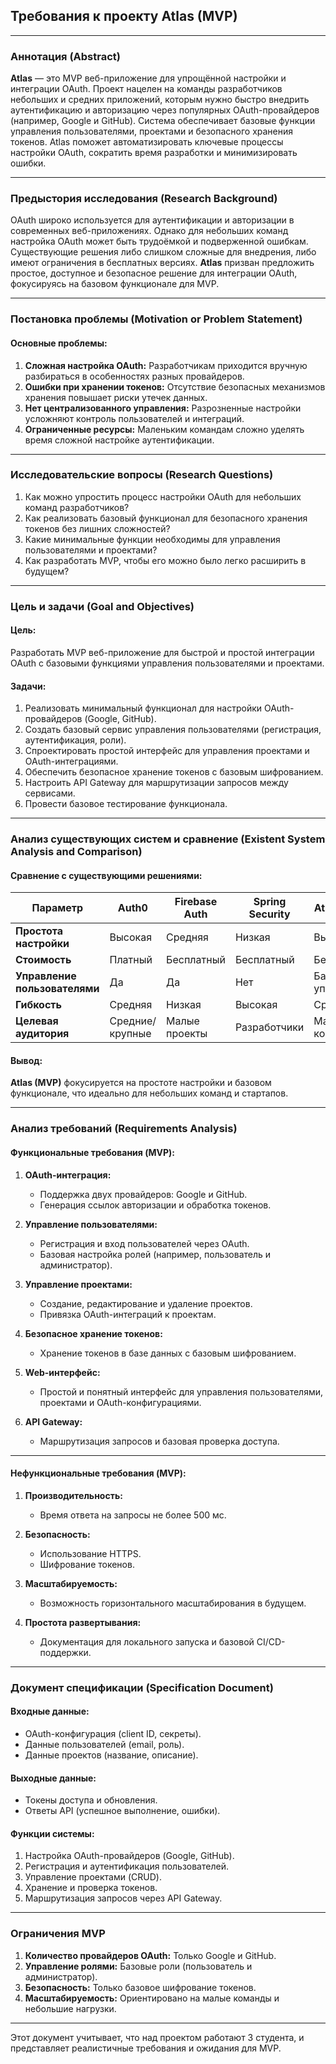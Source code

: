 ## **Требования к проекту Atlas (MVP)**

---

### **Аннотация (Abstract)**

**Atlas** — это MVP веб-приложение для упрощённой настройки и интеграции OAuth. Проект нацелен на команды разработчиков небольших и средних приложений, которым нужно быстро внедрить аутентификацию и авторизацию через популярных OAuth-провайдеров (например, Google и GitHub). Система обеспечивает базовые функции управления пользователями, проектами и безопасного хранения токенов. Atlas поможет автоматизировать ключевые процессы настройки OAuth, сократить время разработки и минимизировать ошибки.

---

### **Предыстория исследования (Research Background)**

OAuth широко используется для аутентификации и авторизации в современных веб-приложениях. Однако для небольших команд настройка OAuth может быть трудоёмкой и подверженной ошибкам. Существующие решения либо слишком сложные для внедрения, либо имеют ограничения в бесплатных версиях. **Atlas** призван предложить простое, доступное и безопасное решение для интеграции OAuth, фокусируясь на базовом функционале для MVP.

---

### **Постановка проблемы (Motivation or Problem Statement)**

#### **Основные проблемы:**

1. **Сложная настройка OAuth:** Разработчикам приходится вручную разбираться в особенностях разных провайдеров.
2. **Ошибки при хранении токенов:** Отсутствие безопасных механизмов хранения повышает риски утечек данных.
3. **Нет централизованного управления:** Разрозненные настройки усложняют контроль пользователей и интеграций.
4. **Ограниченные ресурсы:** Маленьким командам сложно уделять время сложной настройке аутентификации.

---

### **Исследовательские вопросы (Research Questions)**

1. Как можно упростить процесс настройки OAuth для небольших команд разработчиков?
2. Как реализовать базовый функционал для безопасного хранения токенов без лишних сложностей?
3. Какие минимальные функции необходимы для управления пользователями и проектами?
4. Как разработать MVP, чтобы его можно было легко расширить в будущем?

---

### **Цель и задачи (Goal and Objectives)**

#### **Цель:**

Разработать MVP веб-приложение для быстрой и простой интеграции OAuth с базовыми функциями управления пользователями и проектами.

#### **Задачи:**

1. Реализовать минимальный функционал для настройки OAuth-провайдеров (Google, GitHub).
2. Создать базовый сервис управления пользователями (регистрация, аутентификация, роли).
3. Спроектировать простой интерфейс для управления проектами и OAuth-интеграциями.
4. Обеспечить безопасное хранение токенов с базовым шифрованием.
5. Настроить API Gateway для маршрутизации запросов между сервисами.
6. Провести базовое тестирование функционала.

---

### **Анализ существующих систем и сравнение (Existent System Analysis and Comparison)**

#### **Сравнение с существующими решениями:**

|**Параметр**|**Auth0**|**Firebase Auth**|**Spring Security**|**Atlas (MVP)**|
|---|---|---|---|---|
|**Простота настройки**|Высокая|Средняя|Низкая|Высокая|
|**Стоимость**|Платный|Бесплатный|Бесплатный|Бесплатный|
|**Управление пользователями**|Да|Да|Нет|Базовое управление|
|**Гибкость**|Средняя|Низкая|Высокая|Средняя|
|**Целевая аудитория**|Средние/крупные|Малые проекты|Разработчики|Малые команды|

#### **Вывод:**

**Atlas (MVP)** фокусируется на простоте настройки и базовом функционале, что идеально для небольших команд и стартапов.

---

### **Анализ требований (Requirements Analysis)**

#### **Функциональные требования (MVP):**

1. **OAuth-интеграция:**
    
    - Поддержка двух провайдеров: Google и GitHub.
    - Генерация ссылок авторизации и обработка токенов.
2. **Управление пользователями:**
    
    - Регистрация и вход пользователей через OAuth.
    - Базовая настройка ролей (например, пользователь и администратор).
3. **Управление проектами:**
    
    - Создание, редактирование и удаление проектов.
    - Привязка OAuth-интеграций к проектам.
4. **Безопасное хранение токенов:**
    
    - Хранение токенов в базе данных с базовым шифрованием.
5. **Web-интерфейс:**
    
    - Простой и понятный интерфейс для управления пользователями, проектами и OAuth-конфигурациями.
6. **API Gateway:**
    
    - Маршрутизация запросов и базовая проверка доступа.

---

#### **Нефункциональные требования (MVP):**

1. **Производительность:**
    
    - Время ответа на запросы не более 500 мс.
2. **Безопасность:**
    
    - Использование HTTPS.
    - Шифрование токенов.
3. **Масштабируемость:**
    
    - Возможность горизонтального масштабирования в будущем.
4. **Простота развертывания:**
    
    - Документация для локального запуска и базовой CI/CD-поддержки.

---

### **Документ спецификации (Specification Document)**

#### **Входные данные:**

- OAuth-конфигурация (client ID, секреты).
- Данные пользователей (email, роль).
- Данные проектов (название, описание).

#### **Выходные данные:**

- Токены доступа и обновления.
- Ответы API (успешное выполнение, ошибки).

#### **Функции системы:**

1. Настройка OAuth-провайдеров (Google, GitHub).
2. Регистрация и аутентификация пользователей.
3. Управление проектами (CRUD).
4. Хранение и проверка токенов.
5. Маршрутизация запросов через API Gateway.

---

### **Ограничения MVP**

1. **Количество провайдеров OAuth:** Только Google и GitHub.
2. **Управление ролями:** Базовые роли (пользователь и администратор).
3. **Безопасность:** Только базовое шифрование токенов.
4. **Масштабируемость:** Ориентировано на малые команды и небольшие нагрузки.

---

Этот документ учитывает, что над проектом работают 3 студента, и представляет реалистичные требования и ожидания для MVP.